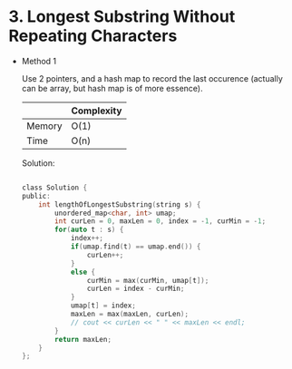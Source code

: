 # 3. Longest Substring Without Repeating Characters 
- Method 1

    Use 2 pointers, and a hash map to record the last occurence (actually can be array, but hash map is of more essence).

    | |   Complexity  |
    | ----------- | ----------- | 
    |  Memory     | O(1) | 
    |      Time       |  O(n) | 


    Solution:

    ``` h

    class Solution {
    public:
        int lengthOfLongestSubstring(string s) {
            unordered_map<char, int> umap;
            int curLen = 0, maxLen = 0, index = -1, curMin = -1;
            for(auto t : s) {
                index++;
                if(umap.find(t) == umap.end()) {
                    curLen++;
                }
                else {
                    curMin = max(curMin, umap[t]);
                    curLen = index - curMin;
                }
                umap[t] = index;
                maxLen = max(maxLen, curLen);
                // cout << curLen << " " << maxLen << endl;
            }
            return maxLen;
        }
    };

    ```

<!-- - Method 2

    This is another method.

    | |   Complexity  |
    | ----------- | ----------- | 
    |  Memory     | O(n) | 
    |      Time       |  O(n) | 


    Solution:

    ``` h



    ```

- Additional Knowledge:
       
    Here are some additional knowledge.



<br> -->